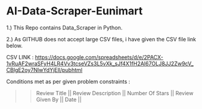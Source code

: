 # AI-Data-Scraper-Eunimart

1.) This Repo contains Data_Scraper in Python.

2.) As GITHUB does not accept large CSV files, i have given the CSV file link below. 

  CSV LINK : https://docs.google.com/spreadsheets/d/e/2PACX-1vRuAF2wraSFyH4LR4Vv3tcseVZs3L5vXk_sJf4X1fH2Al67OLJ8JJ2Zw9cV_CBlgE2oy7NlwYdYjEll/pubhtml
  
  
  Conditions met as per given problem constraints :
  
  >> Review Title ||
  >> Review Description ||
  >> Number Of Stars ||
  >> Review Given By ||
  >> Date ||
